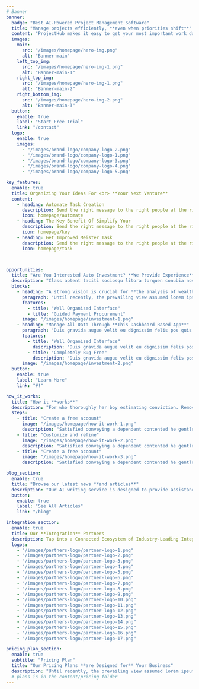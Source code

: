 ```yaml
---
# Banner
banner:
  badge: "Best AI-Powered Project Management Software"
  title: "Manage projects efficiently, **even when priorities shift**"
  content: "ProjectHub makes it easy to get your most important work done. Increase efficiency to deliver results and hit your goals on every project."
  images: 
    main:
      src: "/images/homepage/hero-img.png"
      alt: "Banner-main"
    left_top_img:
      src: "/images/homepage/hero-img-1.png"
      alt: "Banner-main-1"
    right_top_img:
      src: "/images/homepage/hero-img-1.png"
      alt: "Banner-main-2"
    right_bottom_img:
      src: "/images/homepage/hero-img-2.png"
      alt: "Banner-main-3"
  button:
    enable: true
    label: "Start Free Trial"
    link: "/contact"
  logo:
    enable: true
    images:
      - "/images/brand-logo/company-logo-2.png"
      - "/images/brand-logo/company-logo-1.png"
      - "/images/brand-logo/company-logo-3.png"
      - "/images/brand-logo/company-logo-4.png"
      - "/images/brand-logo/company-logo-5.png"

key_features:
  enable: true
  title: Organizing Your Ideas For <br> **Your Next Venture**
  content:
    - heading: Automate Task Creation
      description: Send the right message to the right people at the right time.
      icon: homepage/automate
    - heading: The Key Benefit Of Simplify Your
      description: Send the right message to the right people at the right time.
      icon: homepage/key
    - heading: Get Improved Meister Task
      description: Send the right message to the right people at the right time.
      icon: homepage/task



opportunities:
  title: "Are You Interested Auto Investment? **We Provide Experience**"
  description: "Class aptent taciti sociosqu litora torquen conubia nostramase inceptos himenaeo phasellus metus nisl euismod."
  blocks:
    - heading: "A strong vision is crucial for **the analysis of wealth.**"
      paragraph: "Until recently, the prevailing view assumed lorem ipsum was born as a nonsense text nothing Before & After magazine."
      features:
        - title: "Well Organised Interface"
        - title: "Guided Payment Procurement"
      image: "/images/homepage/investment-1.png"
    - heading: "Manage All Data Through **This Dashboard Based App**"
      paragraph: "Duis gravida augue velit eu dignissim felis pos quis. Integ ante urna gravida nec molestie mattis ultricies risus sed tortor fermentum egestas. Sed egestas felis erat faucibus neque semper."
      features:
        - title: "Well Organised Interface"
          description: "Duis gravida augue velit eu dignissim felis pos quis. Integ ante urna gravida nec molestie mattis ultricies risus sed."
        - title: "Completely Bug Free"
          description: "Duis gravida augue velit eu dignissim felis pos quis. Integ ante urna gravida nec molestie mattis ultricies risus sed."
      image: "/images/homepage/investment-2.png"
  button:
    enable: true
    label: "Learn More"
    link: "#!"

how_it_works:
  title: "How it **works**"
  description: "For who thoroughly her boy estimating conviction. Removed demands expense account in outward tedious do."
  steps:
    - title: "Create a free account"
      image: "/images/homepage/how-it-work-1.png"
      description: "Satisfied conveying a dependent contented he gentleman agreeable do be. Warrant private blushes removed."
    - title: "Customize and refine"
      image: "/images/homepage/how-it-work-2.png"
      description: "Satisfied conveying a dependent contented he gentleman agreeable do be. Warrant private blushes removed."
    - title: "Create a free account"
      image: "/images/homepage/how-it-work-3.png"
      description: "Satisfied conveying a dependent contented he gentleman agreeable do be. Warrant private blushes removed."

blog_section:
  enable: true
  title: "Browse our latest news **and articles**"
  description: "Our AI writing service is designed to provide assistance in generating high-quality written content. It can help with tasks such as writing articles, blog posts, marketing copy, and more."
  button:
    enable: true
    label: "See All Articles"
    link: "/blog"

integration_section:
  enable: true
  title: Our **Integration** Partners
  description: Tap into a Connected Ecosystem of Industry-Leading Integrations, Enabling You to Streamline.
  logos: 
    - "/images/partners-logo/partner-logo-1.png"
    - "/images/partners-logo/partner-logo-2.png"
    - "/images/partners-logo/partner-logo-3.png"
    - "/images/partners-logo/partner-logo-4.png"
    - "/images/partners-logo/partner-logo-5.png"
    - "/images/partners-logo/partner-logo-6.png"
    - "/images/partners-logo/partner-logo-7.png"
    - "/images/partners-logo/partner-logo-8.png"
    - "/images/partners-logo/partner-logo-9.png"
    - "/images/partners-logo/partner-logo-10.png"
    - "/images/partners-logo/partner-logo-11.png"
    - "/images/partners-logo/partner-logo-12.png"
    - "/images/partners-logo/partner-logo-13.png"
    - "/images/partners-logo/partner-logo-14.png"
    - "/images/partners-logo/partner-logo-15.png"
    - "/images/partners-logo/partner-logo-16.png"
    - "/images/partners-logo/partner-logo-17.png"

pricing_plan_section:
  enable: true
  subtitle: "Pricing Plan"
  title: "Our Pricing Plans **are Designed for** Your Business"
  description: "Until recently, the prevailing view assumed lorem ipsum was born as a nonsense text nothing Before & After magazine."
  # plans is in the content/pricing folder 
---
```


